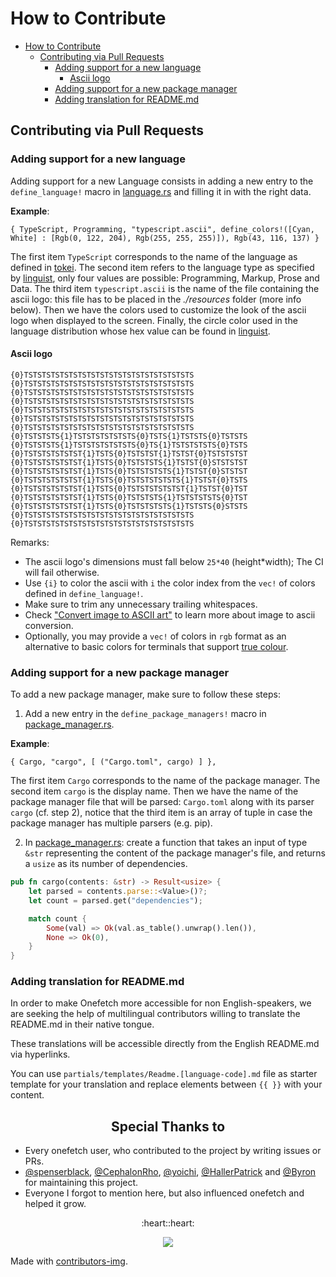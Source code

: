 # How to Contribute

- [How to Contribute](#how-to-contribute)
  - [Contributing via Pull Requests](#contributing-via-pull-requests)
    - [Adding support for a new language](#adding-support-for-a-new-language)
      - [Ascii logo](#ascii-logo)
    - [Adding support for a new package manager](#adding-support-for-a-new-package-manager)
    - [Adding translation for README.md](#adding-translation-for-readmemd)

## Contributing via Pull Requests

### Adding support for a new language

Adding support for a new Language consists in adding a new entry to the `define_language!` macro in [language.rs](src/info/langs/language.rs) and filling it in with the right data.

**Example**:

`{ TypeScript, Programming, "typescript.ascii", define_colors!([Cyan, White] : [Rgb(0, 122, 204), Rgb(255, 255, 255)]), Rgb(43, 116, 137) }`

The first item `TypeScript` corresponds to the name of the language as defined in [tokei](https://github.com/XAMPPRocky/tokei). The second item refers to the language type as specified by [linguist](https://github.com/github/linguist/blob/master/lib/linguist/languages.yml), only four values are possible: Programming, Markup, Prose and Data. The third item `typescript.ascii` is the name of the file containing the ascii logo: this file has to be placed in the _./resources_ folder (more info below). Then we have the colors used to customize the look of the ascii logo when displayed to the screen. Finally, the circle color used in the language distribution whose hex value can be found in [linguist](https://github.com/github/linguist/blob/master/lib/linguist/languages.yml).

#### Ascii logo

```text
{0}TSTSTSTSTSTSTSTSTSTSTSTSTSTSTSTSTSTSTS
{0}TSTSTSTSTSTSTSTSTSTSTSTSTSTSTSTSTSTSTS
{0}TSTSTSTSTSTSTSTSTSTSTSTSTSTSTSTSTSTSTS
{0}TSTSTSTSTSTSTSTSTSTSTSTSTSTSTSTSTSTSTS
{0}TSTSTSTSTSTSTSTSTSTSTSTSTSTSTSTSTSTSTS
{0}TSTSTSTSTSTSTSTSTSTSTSTSTSTSTSTSTSTSTS
{0}TSTSTSTSTSTSTSTSTSTSTSTSTSTSTSTSTSTSTS
{0}TSTSTSTS{1}TSTSTSTSTSTSTS{0}TSTS{1}TSTSTS{0}TSTSTS
{0}TSTSTSTS{1}TSTSTSTSTSTSTS{0}TS{1}TSTSTSTSTS{0}TSTS
{0}TSTSTSTSTSTST{1}TSTS{0}TSTSTST{1}TSTST{0}TSTSTSTST
{0}TSTSTSTSTSTST{1}TSTS{0}TSTSTSTS{1}TSTST{0}STSTSTST
{0}TSTSTSTSTSTST{1}TSTS{0}TSTSTSTSTS{1}TSTST{0}STSTST
{0}TSTSTSTSTSTST{1}TSTS{0}TSTSTSTSTSTS{1}TSTST{0}TSTS
{0}TSTSTSTSTSTST{1}TSTS{0}TSTSTSTSTSTST{1}TSTST{0}TST
{0}TSTSTSTSTSTST{1}TSTS{0}TSTSTSTS{1}TSTSTSTSTS{0}TST
{0}TSTSTSTSTSTST{1}TSTS{0}TSTSTSTSTS{1}TSTSTS{0}STSTS
{0}TSTSTSTSTSTSTSTSTSTSTSTSTSTSTSTSTSTSTS
{0}TSTSTSTSTSTSTSTSTSTSTSTSTSTSTSTSTSTSTS
```

Remarks:

- The ascii logo's dimensions must fall below `25*40` (height\*width); The CI will fail otherwise.
- Use `{i}` to color the ascii with `i` the color index from the `vec!` of colors defined in `define_language!`.
- Make sure to trim any unnecessary trailing whitespaces.
- Check ["Convert image to ASCII art"](https://github.com/o2sh/onefetch/wiki/image-to-ascii) to learn more about image to ascii conversion.
- Optionally, you may provide a `vec!` of colors in `rgb` format as an alternative to basic colors for terminals that support [true colour](https://gist.github.com/XVilka/8346728).

### Adding support for a new package manager

To add a new package manager, make sure to follow these steps:

1. Add a new entry in the `define_package_managers!` macro in [package_manager.rs](src/info/deps/package_manager.rs).

**Example**:

`{ Cargo, "cargo", [ ("Cargo.toml", cargo) ] },`

The first item `Cargo` corresponds to the name of the package manager. The second item `cargo` is the display name. Then we have the name of the package manager file that will be parsed: `Cargo.toml` along with its parser `cargo` (cf. step 2), notice that the third item is an array of tuple in case the package manager has multiple parsers (e.g. pip).

2. In [package_manager.rs](src/info/deps/package_manager.rs): create a function that takes an input of type `&str` representing the content of the package manager's file, and returns a `usize` as its number of dependencies.

```rust
pub fn cargo(contents: &str) -> Result<usize> {
    let parsed = contents.parse::<Value>()?;
    let count = parsed.get("dependencies");

    match count {
        Some(val) => Ok(val.as_table().unwrap().len()),
        None => Ok(0),
    }
}
```

### Adding translation for README.md

In order to make Onefetch more accessible for non English-speakers, we are seeking the help of multilingual contributors willing to translate the README.md in their native tongue.

These translations will be accessible directly from the English README.md via hyperlinks.

You can use `partials/templates/Readme.[language-code].md` file as starter template for your translation and replace elements between `{{ }}` with your content.

<h2 align="center">Special Thanks to</h2>

- Every onefetch user, who contributed to the project by writing issues or PRs.
- [@spenserblack](https://github.com/spenserblack), [@CephalonRho](https://github.com/CephalonRho), [@yoichi](https://github.com/yoichi), [@HallerPatrick](https://github.com/HallerPatrick) and [@Byron](https://github.com/Byron) for maintaining this project.
- Everyone I forgot to mention here, but also influenced onefetch and helped it grow.

<p align="center">:heart::heart:</p>

<p align="center">
  <img src="https://contrib.rocks/image?repo=o2sh/onefetch" />
</p>

Made with [contributors-img](https://contrib.rocks).
